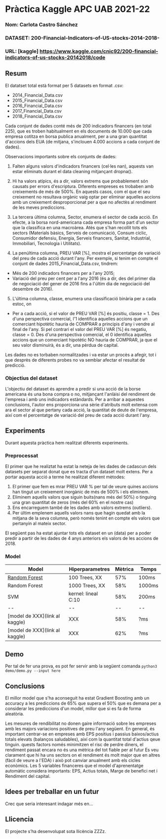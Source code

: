 # Pràctica Kaggle APC UAB 2021-22
### Nom: Carlota Castro Sánchez
### DATASET: 200-Financial-Indicators-of-US-stocks-2014-2018-
### URL: [kaggle] https://www.kaggle.com/cnic92/200-financial-indicators-of-us-stocks-20142018/code
## Resum
El datatset total està format per 5 datasets en format .csv:
- 2014_Financial_Data.csv
- 2015_Financial_Data.csv
- 2016_Financial_Data.csv
- 2017_Financial_Data.csv
- 2018_Financial_Data.csv

Cada conjunt de dades conté més de 200 indicadors financers (en total 225), que es troben habitualment en els documents de 10.000 que cada empresa cotitza en borsa publica anualment, per a una gran quantitat d'accions dels EUA (de mitjana, s'inclouen 4.000 accions a cada conjunt de dades).

Observacions importants sobre els conjunts de dades:

1. Falten alguns valors d'indicadors financers (cel·les nan), aquests van estar eliminats durant el data cleaning mitjançant dropna().

2. Hi ha valors atípics, és a dir, valors extrems que probablement són causats per errors d'escriptura. Diferents empreses es trobaben amb creixements de més de 500%. En aquests casos, com el que el seu creixement no resultava orgànic vaig optar per eliminar aquelles accions amb un creixement desproporcionat per a que no afectès al rendiment de les meves prediccions.

3. La tercera última columna, Sector, enumera el sector de cada acció. En efecte, a la borsa nord-americana cada empresa forma part d'un sector que la classifica en una macroàrea. Atès que s'han recollit tots els sectors (Materials bàsics, Serveis de comunicació, Consum cíclic, Consumidor defensiu, Energia, Serveis financers, Sanitat, Industrial, Immobiliari, Tecnologia i Utilitats).

4. La penúltima columna, PREU VAR [%], mostra el percentatge de variació del preu de cada acció durant l'any. Per exemple, si tenim en compte el conjunt de dades 2015_Financial_Data.csv, tindrem:

  - Més de 200 indicadors financers per a l'any 2015;
  - Variació del preu per cent per a l'any 2016 (és a dir, des del primer dia de negociació del gener de         2016 fins a l'últim dia de negociació del desembre de 2016).

5. L'última columna, classe, enumera una classificació binària per a cada estoc, on
  - Per a cada acció, si el valor de PREU VAR [%] és positiu, classe = 1. Des d'una perspectiva comercial, l'1 identifica aquelles accions que un comerciant hipotètic hauria de COMPRAR a principis d'any i vendre al final de l'any. Si pel contrari  el valor del PREU VAR [%] és negatiu, classe = 0. Des d'una perspectiva comercial, el 0 identifica aquelles accions que un comerciant hipotètic NO hauria de COMPRAR, ja que el seu valor disminuirà, és a dir, una pèrdua de capital.

Les dades no es torbaben normalitzades i va estar un procès a afegir, tot i que desprès de diferents probes no va semblar afectar el resultat de predicció. 

### Objectius del dataset
L'objectiu del dataset és aprendre a predir si una acció de la borse americana és una bona compra o no, mitjançant l'anlàisi del rendiment de l'empresa i amb uns indicadors estàndards. Per a arribar a aquestes conclusions, l'autor ens proporciona una sèrie d'atributs molt extensa com ara el sector al que pertany cada acció, la quantitat de deute de l'empresa, així com el percentatge de variació del preu de cada acció durant l'any. 
## Experiments
Durant aquesta pràctica hem realitzat diferents experiments.
### Preprocessat
El primer que he realiztat ha estat la neteja de les dades  de cadascun dels datasets per separat donat que es tracta d'un dataset molt extens. Per a portar aquesta acció a terme he realitzat diferent mètodes:
1. El primer que fem es mrar PREU VAR % per tal de veure quines accions han tingut un creixement inorgànic de més de 500% i els eliminem.
2. Eliminem aquells valors que siguin buits(nans més del 50%) o tinguing una gran quantitat de zeros (més del 60% en el nostre cas)
3. Ens encarreguem també de les dades amb valors extrems (outliers).
4. Per últim emplenem aquells valors nans que hagin quedat amb la mitjana de la seva columna, però només tenint en compte els valors que pertanyin al mateix sector.

El següent pas ha estat ajuntar tots els dataset en un (data) per a poder predir a partir de les dades de 4 anys anteriors els valors de les accions de 2018.

### Model
| Model | Hiperparametres | Mètrica | Temps |
| -- | -- | -- | -- |
| [Random Forest](link) | 100 Trees, XX | 57% | 100ms |
| Random Forest | 1000 Trees, XX | 58% | 1000ms |
| SVM | kernel: lineal C:10 | 58% | 200ms |
| -- | -- | -- | -- |
| [model de XXX](link al kaggle) | XXX | 58% | ?ms |
| [model de XXX](link al kaggle) | XXX | 62% | ?ms |
## Demo
Per tal de fer una prova, es pot fer servir amb la següent comanda
``` python3 demo/demo.py --input here ```
## Conclusions
El millor model que s'ha aconseguit ha estat Gradient Boosting amb un accuracy a les prediccions de 65% que supera el 50% que es demana per a considerar les prediccions d'un model, millor que si es fa de forma aleatòria.

Les mesures de rendibilitat no donen gaire informació sobre les empreses amb les majors variacions positives de preu l'any següent. En general, és important centrar-se en empreses amb EPS positius i passius baixos/actius totals elevats (balanços saludables), així com la quantitat total d'actius qeue tinguin. quests factors només minimitzen el risc de perdre diners, el rendiment passat encara no és una mètrica del tot fiable per al futur
Es veu clarament que hi ha uns sectors on el rendiment és molt major que en altres (fàcil de veure a l'EDA) i això pot canviar anualment amb els cicles econòmics. Les 5 variables financeres que el model d'aprenentatge automàtic considera importants: EPS, Actius totals, Marge de benefici net i Rendiment del capital.

## Idees per treballar en un futur
Crec que seria interesant indagar més en...
## Llicencia
El projecte s’ha desenvolupat sota llicència ZZZz.
